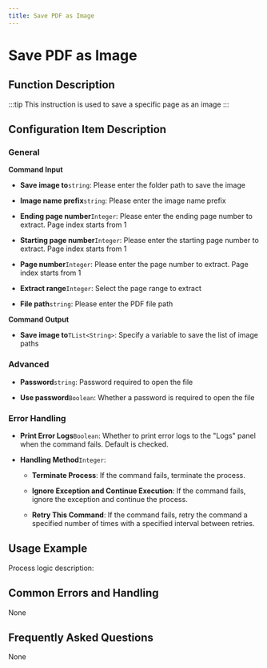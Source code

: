 ```yaml
---
title: Save PDF as Image
---
```


# Save PDF as Image

## Function Description

:::tip 
This instruction is used to save a specific page as an image
:::

## Configuration Item Description

### General

**Command Input**

- **Save image to**`string`: Please enter the folder path to save the image

- **Image name prefix**`string`: Please enter the image name prefix

- **Ending page number**`Integer`: Please enter the ending page number to extract. Page index starts from 1

- **Starting page number**`Integer`: Please enter the starting page number to extract. Page index starts from 1

- **Page number**`Integer`: Please enter the page number to extract. Page index starts from 1

- **Extract range**`Integer`: Select the page range to extract

- **File path**`string`: Please enter the PDF file path


**Command Output**

- **Save image to**`TList<String>`: Specify a variable to save the list of image paths

### Advanced

- **Password**`string`: Password required to open the file

- **Use password**`Boolean`: Whether a password is required to open the file


### Error Handling

- **Print Error Logs**`Boolean`: Whether to print error logs to the "Logs" panel when the command fails. Default is checked. 

- **Handling Method**`Integer`:

    - **Terminate Process**: If the command fails, terminate the process.

    - **Ignore Exception and Continue Execution**: If the command fails, ignore the exception and continue the process.

    - **Retry This Command**: If the command fails, retry the command a specified number of times with a specified interval between retries.

## Usage Example

Process logic description:

## Common Errors and Handling

None

## Frequently Asked Questions

None

